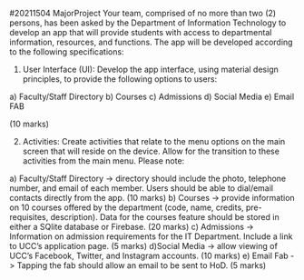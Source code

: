 #20211504 MajorProject
Your team, comprised of no more than two (2) persons, has been asked by the Department of Information Technology to develop an app that will provide students with access to departmental information, resources, and functions. The app will be developed according to the following specifications:


1. User Interface (UI): Develop the app interface, using material design principles, to provide the following options to users:

a) Faculty/Staff Directory
b) Courses
c) Admissions
d) Social Media
e) Email FAB

(10 marks)

2. Activities: Create activities that relate to the menu options on the main screen that will reside on the device. Allow for the transition to these activities from the main menu. Please note:

a) Faculty/Staff Directory -> directory should include the photo, telephone number, and email of each member. Users should be able to dial/email contacts directly from the app. (10 marks)
b) Courses -> provide information on 10 courses offered by the department (code, name, credits, pre-requisites, description). Data for the courses feature should be stored in either a SQlite database or Firebase. (20 marks)
c) Admissions -> Information on admission requirements for the IT Department. Include a link to UCC’s application page. (5 marks)
d)Social Media -> allow viewing of UCC’s Facebook, Twitter, and Instagram accounts. (10 marks)
e) Email Fab -> Tapping the fab should allow an email to be sent to HoD. (5 marks)
